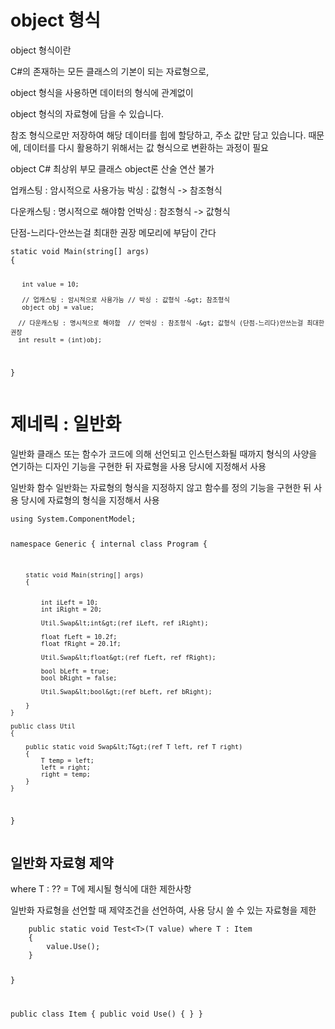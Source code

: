 <h1 id="object-형식">object 형식</h1>
<p>object 형식이란</p>
<p>C#의 존재하는 모든 클래스의 기본이 되는 자료형으로,</p>
<p>object 형식을 사용하면 데이터의 형식에 관계없이</p>
<p>object 형식의 자료형에 담을 수 있습니다.</p>
<p>참조 형식으로만 저장하여 해당 데이터를 힙에 할당하고, 주소 값만 담고 있습니다. 때문에, 데이터를 다시 활용하기 위해서는 값 형식으로 변환하는 과정이 필요</p>
<p>object C# 최상위 부모 클래스
object론 산술 연산 불가</p>
<p>업캐스팅 : 암시적으로 사용가능 
박싱 : 값형식 -&gt; 참조형식</p>
<p>다운캐스팅 : 명시적으로 해야함 
언박싱 : 참조형식 -&gt; 값형식</p>
<p>단점-느리다-안쓰는걸 최대한 권장
메모리에 부담이 간다</p>
<pre><code>static void Main(string[] args)
{

       int value = 10;

       // 업캐스팅 : 암시적으로 사용가능 // 박싱 : 값형식 -&gt; 참조형식
       object obj = value;

      // 다운캐스팅 : 명시적으로 해야함  // 언박싱 : 참조형식 -&gt; 값형식 (단점-느리다)안쓰는걸 최대한 권장
      int result = (int)obj;
}</code></pre><h1 id="제네릭--일반화">제네릭 : 일반화</h1>
<p>일반화
클래스 또는 함수가 코드에 의해 선언되고 인스턴스화될 때까지
형식의 사양을 연기하는 디자인
기능을 구현한 뒤 자료형을 사용 당시에 지정해서 사용</p>
<p>일반화 함수
일반화는 자료형의 형식을 지정하지 않고 함수를 정의
기능을 구현한 뒤 사용 당시에 자료형의 형식을 지정해서 사용</p>
<pre><code>using System.ComponentModel;

namespace Generic
{
    internal class Program
    {


        static void Main(string[] args)
        {


            int iLeft = 10;
            int iRight = 20;

            Util.Swap&lt;int&gt;(ref iLeft, ref iRight);

            float fLeft = 10.2f;
            float fRight = 20.1f;

            Util.Swap&lt;float&gt;(ref fLeft, ref fRight);

            bool bLeft = true;
            bool bRight = false;

            Util.Swap&lt;bool&gt;(ref bLeft, ref bRight);

        }
    }

    public class Util
    {

        public static void Swap&lt;T&gt;(ref T left, ref T right)
        {
            T temp = left;
            left = right;
            right = temp;
        }
    }
}
</code></pre><h2 id="일반화-자료형-제약">일반화 자료형 제약</h2>
<p>where T : ?? = T에 제시될 형식에 대한 제한사항</p>
<p>일반화 자료형을 선언할 때 제약조건을 선언하여,
사용 당시 쓸 수 있는 자료형을 제한</p>
<pre><code>    public static void Test&lt;T&gt;(T value) where T : Item
    {
        value.Use();
    }

}

public class Item
{
    public void Use() { }
}</code></pre>